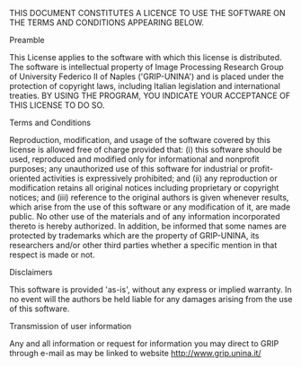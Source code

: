 THIS DOCUMENT CONSTITUTES A LICENCE TO USE THE SOFTWARE ON THE TERMS AND CONDITIONS APPEARING BELOW.


Preamble

This License applies to the software with which this license is distributed.
The software is intellectual property of Image Processing Research Group of University Federico II of Naples ('GRIP-UNINA')
and is placed under the protection of copyright laws, including Italian legislation and international treaties.
BY USING THE PROGRAM, YOU INDICATE YOUR ACCEPTANCE OF THIS LICENSE TO DO SO.


Terms and Conditions

Reproduction, modification, and usage of the software covered by this license is allowed free of charge provided that:
(i) this software should be used, reproduced and modified only for informational and nonprofit purposes; any unauthorized use of this software for industrial or profit-oriented activities is expressively prohibited; and
(ii) any reproduction or modification retains all original notices including proprietary or copyright notices; and
(iii) reference to the original authors is given whenever results, which arise from the use of this software or any modification of it, are made public.
No other use of the materials and of any information incorporated thereto is hereby authorized.
In addition, be informed that some names are protected by trademarks which are the property of GRIP-UNINA, its researchers and/or other third parties whether a specific mention in that respect is made or not. 


Disclaimers

This software is provided 'as-is', without any express or implied warranty.
In no event will the authors be held liable for any damages arising from the use of this software.


Transmission of user information

Any and all information or request for information you may direct to GRIP
through e-mail as may be linked to website http://www.grip.unina.it/ 
